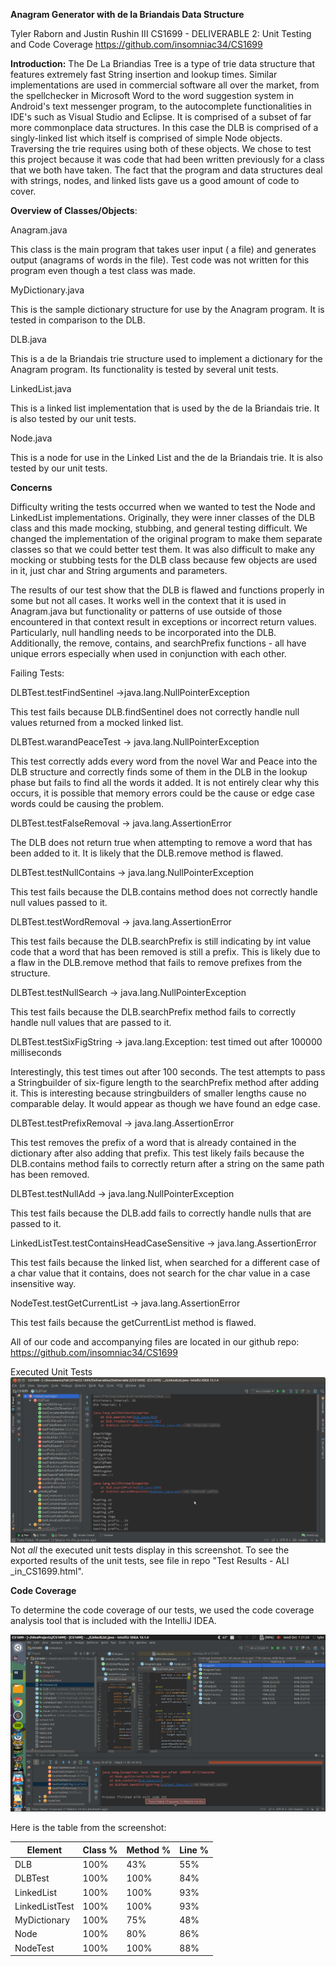 
**Anagram Generator with de la Briandais Data Structure**

Tyler Raborn and Justin Rushin III
CS1699 - DELIVERABLE 2: Unit Testing and Code Coverage 
https://github.com/insomniac34/CS1699

**Introduction:**
The De La Briandias Tree is a type of trie data structure that features extremely fast String insertion and lookup times. Similar implementations are used in commercial software all
over the market, from the spellchecker in Microsoft Word to the word suggestion system in Android's text messenger program, to the autocomplete functionalities in IDE's such as Visual Studio and Eclipse. It is comprised of a subset of far more commonplace data structures. In this case the DLB is comprised of a singly-linked list which itself is comprised of simple Node objects. Traversing the trie requires using both of these objects. We chose to test this project because it was code that had been written previously for a class that we both have taken. The fact that the program and data structures deal with strings, nodes, and linked lists gave us a good amount of code to cover.

**Overview of Classes/Objects**:

Anagram.java

This class is the main program that takes user input ( a file) and generates output (anagrams of words in the file). Test code was not written for this program even though a test class was made.

MyDictionary.java

This is the sample dictionary structure for use by the Anagram program. It is tested in comparison to the DLB.

DLB.java

This is a de la Briandais trie structure used to implement a dictionary for the Anagram program. Its functionality is tested by several unit tests.

LinkedList.java

This is a linked list implementation that is used by the de la Briandais trie. It is also tested by our unit tests.

Node.java

This is a node for use in the Linked List and the de la Briandais trie. It is also tested by our unit tests.

**Concerns**

Difficulty writing the tests occurred when we wanted to test the Node and LinkedList implementations. Originally, they were inner classes of the DLB class and this made mocking, stubbing, and general testing difficult. We changed the implementation of the original program to make them separate classes so that we could better test them. It was also difficult to make any mocking or stubbing tests for the DLB class because few objects are used in it, just char and String arguments and parameters.

The results of our test show that the DLB is flawed and functions properly in some but not all cases. It works well in the context that it is used in Anagram.java but functionality or patterns of use outside of those encountered in that context result in exceptions or incorrect return values. Particularly, null handling needs to be incorporated into the DLB. Additionally, the remove, contains, and searchPrefix functions - all have unique errors especially when used in conjunction with each other.

Failing Tests:

DLBTest.testFindSentinel ->java.lang.NullPointerException

This test fails because DLB.findSentinel does not correctly handle null values returned from a mocked linked list.

DLBTest.warandPeaceTest -> java.lang.NullPointerException

This test correctly adds every word from the novel War and Peace into the DLB structure and correctly finds some of them in the DLB in the lookup phase but fails to find all the words it added. It is not entirely clear why this occurs, it is possible that memory errors could be the cause or edge case words could be causing the problem.

DLBTest.testFalseRemoval -> java.lang.AssertionError

The DLB does not return true when attempting to remove a word that has been added to it. It is likely that the DLB.remove method is flawed.

DLBTest.testNullContains -> java.lang.NullPointerException

This test fails because the DLB.contains method does not correctly handle null values passed to it.

DLBTest.testWordRemoval -> java.lang.AssertionError

This test fails because the DLB.searchPrefix is still indicating by int value code that a word that has been removed is still a prefix. This is likely due to a flaw in the DLB.remove method that fails to remove prefixes from the structure.

DLBTest.testNullSearch -> java.lang.NullPointerException

This test fails because the DLB.searchPrefix method fails to correctly handle null values that are passed to it.

DLBTest.testSixFigString -> java.lang.Exception: test timed out after 100000 milliseconds

Interestingly, this test times out after 100 seconds. The test attempts to pass a Stringbuilder of six-figure length to the searchPrefix method after adding it. This is interesting because stringbuilders of smaller lengths cause no comparable delay. It would appear as though we have found an edge case.

DLBTest.testPrefixRemoval -> java.lang.AssertionError

This test removes the prefix of a word that is already contained in the dictionary after also adding that prefix. This test likely fails because the DLB.contains method fails to correctly return after a string on the same path has been removed.

DLBTest.testNullAdd -> java.lang.NullPointerException

This test fails because the DLB.add fails to correctly handle nulls that are passed to it.

LinkedListTest.testContainsHeadCaseSensitive -> java.lang.AssertionError

This test fails because the linked list, when searched for a different case of a char value that it contains, does not search for the char value in a case insensitive way.

NodeTest.testGetCurrentList -> java.lang.AssertionError

This test fails because the getCurrentList method is flawed.

All of our code and accompanying files are located in our github repo:
https://github.com/insomniac34/CS1699

Executed Unit Tests
![Image of Executed Tests](https://github.com/insomniac34/CS1699/blob/master/tests.png)
Not *all* the executed unit tests display in this screenshot. To see the exported results of the unit tests, see file in repo "Test Results - ALl _in_CS1699.html".

**Code Coverage**


To determine the code coverage of our tests, we used the code coverage analysis tool that is included with the IntelliJ IDEA.

![Image of Code Coverage](https://github.com/insomniac34/CS1699/blob/master/codecoverage.png)


Here is the table from the screenshot:


|	Element |Class % | Method %  | Line %  |
|---------------|--------|-----------|---------|
|	     DLB|   100% | 	43%  |   55%   |
|        DLBTest|   100% | 	100% |   84%   |
|     LinkedList|   100% |      100% |   93%   |
| LinkedListTest|   100% |      100% |   93%   |
|   MyDictionary|   100% |      75%  |   48%   |
|   	    Node|   100% |      80%  |   86%   |
|   	NodeTest|   100% |      100% |   88%   |

